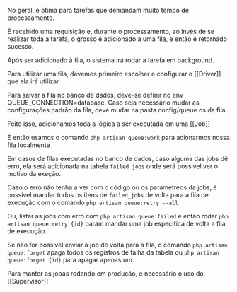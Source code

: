No geral, é ótima para tarefas que demandam muito tempo de processamento.

É recebido uma requisição e, durante o processamento, ao invés de se realizar toda a tarefa, o grosso é adicionado a uma fila, e então é retornado sucesso.

Após ser adicionado à fila, o sistema irá rodar a tarefa em background.

Para utilizar uma fila, devemos primeiro escolher e configurar o [[Driver]] que ela irá utilizar

Para salvar a fila no banco de dados, deve-se definir no env QUEUE_CONNECTION=database. Caso seja necessário mudar as configurações padrão da fila, deve mudar na pasta config/queue os da fila.

Feito isso, adicionamos toda a lógica a ser executada em uma [[Job]]

E então usamos o comando `php artisan queue:work` para acionarmos nossa fila localmente

Em casos de filas executadas no banco de dados, caso alguma das jobs dê erro, ela será adicionada na tabela `failed jobs` onde será possivel ver o motivo da exeção.

Caso o erro não tenha a ver com o código ou os parametreos da jobs, é possivel mandar todos os itens de `failed_jobs` de volta para a fila de execução com o comando `php artisan queue:retry --all`

Ou, listar as jobs com erro com ``php artisan queue:failed`` e então rodar `php artisan queue:retry {id}` param mandar uma job especifica de volta a fila de execução.

Se não for possivel enviar a job de volta para a fila, o comando `php artisan queue:forget` apaga todos os registros de falha da tabela ou `php artisan queue:forget {id}` para apagar apenas um.

Para manter as jobas rodando em produção, é necessário o uso do [[Supervisor]]
